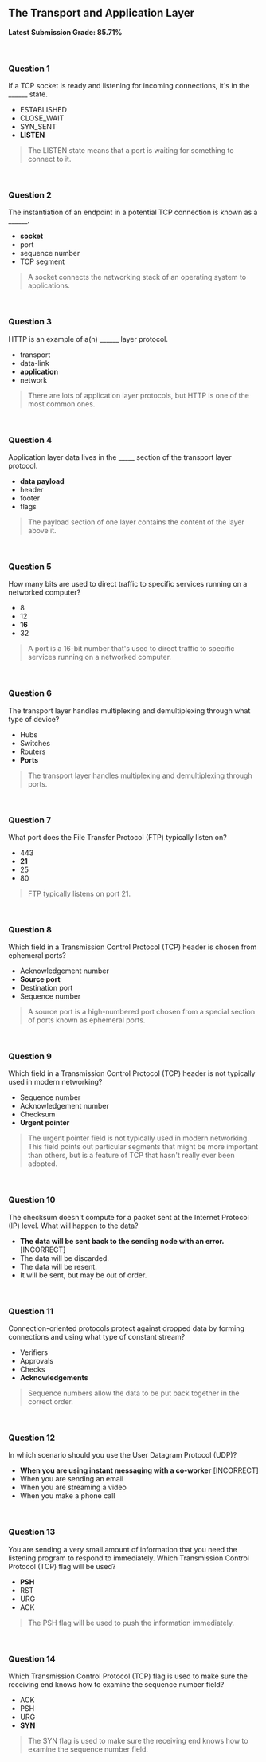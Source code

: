 ## The Transport and Application Layer

**Latest Submission Grade: 85.71%**

<br>

### Question 1

If a TCP socket is ready and listening for incoming connections, it's in the ______ state.

* ESTABLISHED
* CLOSE_WAIT
* SYN_SENT
* **LISTEN**

> The LISTEN state means that a port is waiting for something to connect to it.

<br>

### Question 2

The instantiation of an endpoint in a potential TCP connection is known as a ______.

* **socket**
* port
* sequence number
* TCP segment 

> A socket connects the networking stack of an operating system to applications.

<br>

### Question 3

HTTP is an example of a(n) ______ layer protocol.

* transport
* data-link
* **application**
* network 

> There are lots of application layer protocols, but HTTP is one of the most common ones.

<br>

### Question 4

Application layer data lives in the _____ section of the transport layer protocol.

* **data payload**
* header
* footer
* flags 

> The payload section of one layer contains the content of the layer above it.

<br>

### Question 5

How many bits are used to direct traffic to specific services running on a networked computer?

* 8
* 12
* **16**
* 32 

> A port is a 16-bit number that's used to direct traffic to specific services running on a networked computer.

<br>

### Question 6

The transport layer handles multiplexing and demultiplexing through what type of device?

* Hubs
* Switches
* Routers
* **Ports** 

> The transport layer handles multiplexing and demultiplexing through ports.

<br>

### Question 7

What port does the File Transfer Protocol (FTP) typically listen on?

* 443
* **21**
* 25
* 80 

> FTP typically listens on port 21.

<br>

### Question 8

Which field in a Transmission Control Protocol (TCP) header is chosen from ephemeral ports?

* Acknowledgement number
* **Source port**
* Destination port
* Sequence number 

> A source port is a high-numbered port chosen from a special section of ports known as ephemeral ports.

<br>

### Question 9

Which field in a Transmission Control Protocol (TCP) header is not typically used in modern networking?

* Sequence number
* Acknowledgement number
* Checksum
* **Urgent pointer**

> The urgent pointer field is not typically used in modern networking. This field points out particular segments that might be more important than others, but is a feature of TCP that hasn't really ever been adopted.

<br>

### Question 10

The checksum doesn't compute for a packet sent at the Internet Protocol (IP) level. What will happen to the data?

* **The data will be sent back to the sending node with an error.** [INCORRECT]
* The data will be discarded.
* The data will be resent.
* It will be sent, but may be out of order. 

<br>

### Question 11

Connection-oriented protocols protect against dropped data by forming connections and using what type of constant stream?

* Verifiers
* Approvals
* Checks
* **Acknowledgements**

> Sequence numbers allow the data to be put back together in the correct order.

<br>

### Question 12

In which scenario should you use the User Datagram Protocol (UDP)?

* **When you are using instant messaging with a co-worker** [INCORRECT]
* When you are sending an email
* When you are streaming a video
* When you make a phone call 

<br>

### Question 13

You are sending a very small amount of information that you need the listening program to respond to immediately. Which Transmission Control Protocol (TCP) flag will be used?

* **PSH**
* RST
* URG
* ACK 

>The PSH flag will be used to push the information immediately.

<br>

### Question 14

Which Transmission Control Protocol (TCP) flag is used to make sure the receiving end knows how to examine the sequence number field?

* ACK
* PSH
* URG
* **SYN**

> The SYN flag is used to make sure the receiving end knows how to examine the sequence number field.